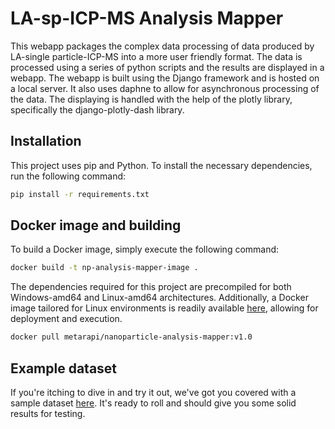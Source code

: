 # LA-sp-ICP-MS Analysis Mapper

This webapp packages the complex data processing of data produced by LA-single particle-ICP-MS into a more user friendly format.
The data is processed using a series of python scripts and the results are displayed in a webapp.
The webapp is built using the Django framework and is hosted on a local server. It also uses daphne to allow for asynchronous processing of the data.
The displaying is handled with the help of the plotly library, specifically the django-plotly-dash library.

## Installation

This project uses pip and Python. To install the necessary dependencies, run the following command:

```sh
pip install -r requirements.txt
```

## 

## Docker image and building

To build a Docker image, simply execute the following command:

```sh
docker build -t np-analysis-mapper-image .
```

The dependencies required for this project are precompiled for both Windows-amd64 and Linux-amd64 architectures. Additionally, a Docker image tailored for Linux environments is readily available [here](https://hub.docker.com/r/metarapi/nanoparticle-analysis-mapper/tags), allowing for deployment and execution.

```sh
docker pull metarapi/nanoparticle-analysis-mapper:v1.0
```

## Example dataset

If you're itching to dive in and try it out, we've got you covered with a sample dataset [here](https://dino64s.duckdns.org/s/bz8waMP6KPBpFHA). It's ready to roll and should give you some solid results for testing.
